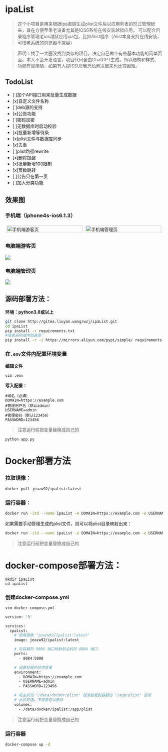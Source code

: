 # ipaList

> 这个小项目是用来根据ipa直链生成plist文件后以应用列表的形式管理起来，旨在方便苹果老设备尤其是IOS6系统在线安装越狱应用。
可以配合目录程序管理老ios越狱应用ipa包，比如Alist程序（Alist本身支持在线安装，可惜老系统的浏览器不兼容）

> 声明：找了一大圈没找到类似的项目，决定自己做个有些基本功能的简单页面。本人不会开发语言，项目代码全由ChatGPT生成。所以结构和样式、功能有些简陋，如果有人提ISSUE我恐怕解决起来也比较困难。

## TodoList
- [ ]加个API接口用来批量生成数据
- [x]自定义文件名称
- [ ]deb源的支持
- [x]公告功能
- [ ]密码加密
- [ ]无数据库时启动校验
- [x]批量新增等待条
- [x]plist文件与数据库同步
- [x]去重
- [ ]plist路径rewrite
- [x]删除提醒
- [x]批量新增100限制
- [x]页数跳转
- [ ]公告只在第一页
- [ ]加入分类功能
## 效果图
### **手机端（iphone4s-ios6.1.3）**
<div style="display: flex;">
  <div style="flex: 50%; padding: 5px;">
    <img src="http://note.liuyan.wang/media/202405/2024-05-21_144316_9696680.6675652367501925.png" alt="手机端游客页" style="width: 100%;">
  </div>
  <div style="flex: 50%; padding: 5px;">
    <img src="http://note.liuyan.wang/media/202405/2024-05-21_132736_6233680.7330066454057781.png" alt="手机端管理页" style="width: 100%;">
  </div>
</div>

### **电脑端游客页**
![](http://note.liuyan.wang/media/202405/2024-05-21_144036_5208840.027107250835561203.png)
### **电脑端管理页**
![](http://note.liuyan.wang/media/202405/2024-05-21_143932_4001660.7181105496391802.png)

## 源码部署方法：

**环境：python3.8或以上**

```bash
git clone http://gitea.liuyan.wang/wzj/ipaList.git
cd ipaList
pip install -r requirements.txt
#或者采用或内加速源：
pip install -r -i https://mirrors.aliyun.com/pypi/simple/ requirements.txt
```
### **在`.env`文件内配置环境变量**
**编辑文件**
```bash
vim .env
```
**写入配置**：
```
#域名（必填）
DOMAIN=https://example.xom
#管理用户名（默认admin）
USERNAME=admin
#管理密码（默认123456）
PASSWORD=123456
```
> 注意运行前把变量替换成自己的
```bash
python app.py
```

# Docker部署方法
### 拉取镜像：
```bash
docker pull jeazw92/ipalist:latest
```
### 运行容器：
```bash
docker run -itd --name ipaList -e DOMAIN=https://example.com -e USERNAME=admin -e PASSWORD=123456 -p 8084:5000 jeazw92/ipalist:latest
```
如果需要手动管理生成的plist文件，则可以将plist目录映射出来：
```bash
docker run -itd --name ipaList -e DOMAIN=https://example.com -e USERNAME=admin -e PASSWORD=123456 -v /data/docker/ipaList:/app/plist -p 8084:5000 jeazw92/ipalist:latest
```
> 注意运行前把变量替换成自己的
# docker-compose部署方法：
```
mkdir ipaList
cd ipaList
```
### **创建docker-compose.yml**
```bash
vim docker-compose.yml
```

```bash
version: '3'

services:
  ipalist:
    # 使用镜像 "jeazw92/ipalist:latest"
    image: jeazw92/ipalist:latest

    # 将容器的 5000 端口映射到主机的 8084 端口
    ports:
      - 8084:5000

    # 设置容器的环境变量
    environment:
      - DOMAIN=https://example.com
      - USERNAME=admin
      - PASSWORD=123456

    # 将主机的 "/data/docker/plist" 目录挂载到容器的 "/app/plist" 目录
    # 此项可选，不需要可以删除
    volumes:
      - /data/docker/ipalist:/app/plist
```
> 注意运行前把变量替换成自己的
### 运行容器
```bash
docker-compose up -d
```


